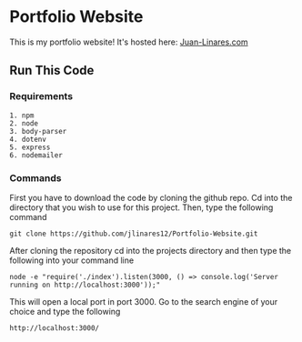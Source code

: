 # Portfolio Website

This is my portfolio website!
It's hosted here: [Juan-Linares.com](https://Juan-Linares.com)

## Run This Code

### Requirements
    1. npm
    2. node
    3. body-parser
    4. dotenv
    5. express
    6. nodemailer

### Commands

First you have to download the code by cloning the github repo. Cd into the directory that you wish to use for this project. Then, type the following command

    git clone https://github.com/jlinares12/Portfolio-Website.git

After cloning the repository cd into the projects directory and then type the following into your command line

    node -e "require('./index').listen(3000, () => console.log('Server running on http://localhost:3000'));"

This will open a local port in port 3000. Go to the search engine of your choice and type the following

    http://localhost:3000/
